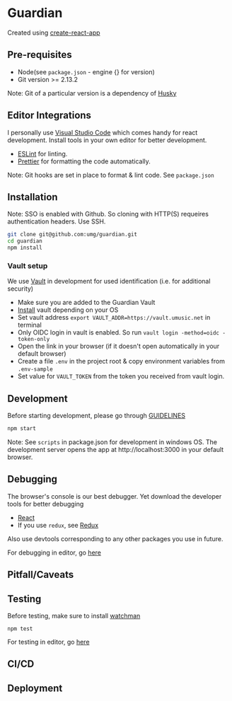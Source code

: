 # Guardian

Created using [create-react-app](https://github.com/facebook/create-react-app/)

## Pre-requisites

- Node(see `package.json` - engine {} for version)
- Git version >= 2.13.2

Note: Git of a particular version is a dependency of [Husky](https://github.com/typicode/husky)

## Editor Integrations

I personally use [Visual Studio Code](https://code.visualstudio.com/) which comes handy for react development. Install tools in your own editor for better development.

- [ESLint](https://eslint.org) for linting.
- [Prettier](https://github.com/prettier/prettier) for formatting the code automatically.

Note: Git hooks are set in place to format & lint code. See `package.json`

## Installation

Note: SSO is enabled with Github. So cloning with HTTP(S) requeires authentication headers. Use SSH.

```bash
git clone git@github.com:umg/guardian.git
cd guardian
npm install
```

### Vault setup

We use [Vault](https://www.vaultproject.io/) in development for used identification (i.e. for additional security)

- Make sure you are added to the Guardian Vault
- [Install](https://learn.hashicorp.com/tutorials/vault/getting-started-install) vault depending on your OS
- Set vault address `export VAULT_ADDR=https://vault.umusic.net` in terminal
- Only OIDC login in vault is enabled. So run `vault login -method=oidc -token-only`
- Open the link in your browser (if it doesn't open automatically in your default browser)
- Create a file `.env` in the project root & copy environment variables from `.env-sample`
- Set value for `VAULT_TOKEN` from the token you received from vault login.

## Development

Before starting development, please go through [GUIDELINES](/GUIDELINES.md)

```bash
npm start
```

Note: See `scripts` in package.json for development in windows OS.
The development server opens the app at http://localhost:3000 in your default browser.

## Debugging

The browser's console is our best debugger. Yet download the developer tools for better debugging

- [React](https://github.com/facebook/react-devtools)
- If you use `redux`, see [Redux](https://github.com/gaearon/redux-devtools)

Also use devtools corresponding to any other packages you use in future.

For debugging in editor, go [here](https://github.com/facebook/create-react-app/blob/master/packages/react-scripts/template/README.md#debugging-in-the-editor)

## Pitfall/Caveats

## Testing

Before testing, make sure to install [watchman](https://github.com/facebook/watchman)

```
npm test
```

For testing in editor, go [here](https://github.com/facebook/create-react-app/blob/master/packages/react-scripts/template/README.md#editor-integration)

## CI/CD

## Deployment
